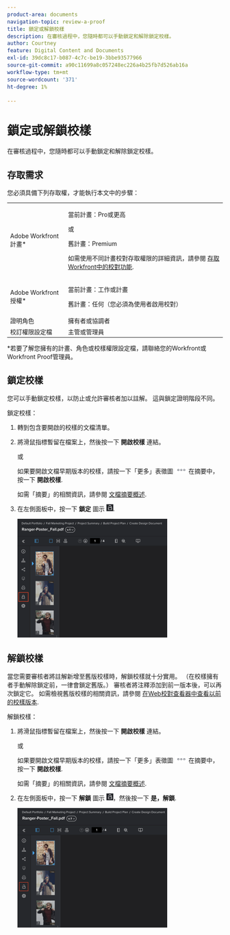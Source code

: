 ```yaml
---
product-area: documents
navigation-topic: review-a-proof
title: 鎖定或解鎖校樣
description: 在審核過程中，您隨時都可以手動鎖定和解除鎖定校樣。
author: Courtney
feature: Digital Content and Documents
exl-id: 39dc8c17-b087-4c7c-be19-3bbe93577966
source-git-commit: a90c11699a8c057248ec226a4b25fb7d526ab16a
workflow-type: tm+mt
source-wordcount: '371'
ht-degree: 1%

---
```


# 鎖定或解鎖校樣

在審核過程中，您隨時都可以手動鎖定和解除鎖定校樣。

## 存取需求

您必須具備下列存取權，才能執行本文中的步驟：

<table style="table-layout:auto"> 
 <col> 
 <col> 
 <tbody> 
  <tr> 
   <td role="rowheader">Adobe Workfront計畫*</td> 
   <td> <p>當前計畫：Pro或更高</p> <p>或</p> <p>舊計畫：Premium</p> <p>如需使用不同計畫校對存取權限的詳細資訊，請參閱 <a href="/help/quicksilver/administration-and-setup/manage-workfront/configure-proofing/access-to-proofing-functionality.md" class="MCXref xref">存取Workfront中的校對功能</a>.</p> </td> 
  </tr> 
  <tr> 
   <td role="rowheader">Adobe Workfront授權*</td> 
   <td> <p>當前計畫：工作或計畫</p> <p>舊計畫：任何（您必須為使用者啟用校對）</p> </td> 
  </tr> 
  <tr> 
   <td role="rowheader">證明角色</td> 
   <td>擁有者或協調者</td> 
  </tr> 
  <tr> 
   <td role="rowheader">校訂權限設定檔 </td> 
   <td>主管或管理員</td> 
  </tr> 
 </tbody> 
</table>

&#42;若要了解您擁有的計畫、角色或校樣權限設定檔，請聯絡您的Workfront或Workfront Proof管理員。

## 鎖定校樣

您可以手動鎖定校樣，以防止或允許審核者加以註解。 這與鎖定證明階段不同。

鎖定校樣：

1. 轉到包含要開啟的校樣的文檔清單。
1. 將滑鼠指標暫留在檔案上，然後按一下 **開啟校樣** 連結。

   或

   如果要開啟文檔早期版本的校樣，請按一下「更多」表徵圖 ![](assets/more-icon.png) 在摘要中，按一下 **開啟校樣**.

   如需「摘要」的相關資訊，請參閱 [文檔摘要概述](../../../../documents/managing-documents/summary-for-documents.md).

1. 在左側面板中，按一下 **鎖定** 圖示 ![](assets/unlock-proof-icon.png).

   ![](assets/lock-proof-350x277.png)

## 解鎖校樣

當您需要審核者將註解新增至舊版校樣時，解鎖校樣就十分實用。 （在校樣擁有者手動解除鎖定前，一律會鎖定舊版。） 審核者將注釋添加到前一版本後，可以再次鎖定它。 如需檢視舊版校樣的相關資訊，請參閱 [在Web校對查看器中查看以前的校樣版本](../../../../workfront-proof/wp-work-proofsfiles/review-proofs-wpv/view-previous-proof-versions.md).

解鎖校樣：

1. 將滑鼠指標暫留在檔案上，然後按一下 **開啟校樣** 連結。

   或

   如果要開啟文檔早期版本的校樣，請按一下「更多」表徵圖 ![](assets/more-icon.png) 在摘要中，按一下 **開啟校樣**.

   如需「摘要」的相關資訊，請參閱 [文檔摘要概述](../../../../documents/managing-documents/summary-for-documents.md).

1. 在左側面板中，按一下 **解鎖** 圖示 ![](assets/unlock-proof-icon.png)，然後按一下 **是，解鎖**.

   ![](assets/copy-of-unlock-proof-350x279.png)
